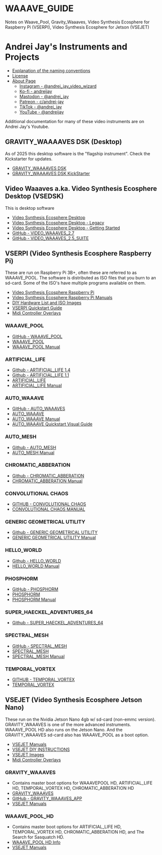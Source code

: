 # WAAAVE_GUIDE
Notes on Waave_Pool, Gravity_Waaaves, Video Synthesis Ecosphere for Raspberry Pi (VSERPI), Video Synthesis Ecosphere for Jetson (VSEJET)

# Andrei Jay's Instruments and Projects
- [Explanation of the naming conventions](https://andreijaycreativecoding.com/video-synthesis-ecosphere-DSKP-legacy)
- [License](https://andreijaycreativecoding.com/open-source)
- [About Page](https://andreijaycreativecoding.com/about-me)
  - [Instagram - @andrei_jay_video_wizard](https://www.instagram.com/andrei_jay_video_wizard/)
  - [Ko-fi - andreijay](https://ko-fi.com/andreijay)
  - [Mastodon - @andrei_jay](https://autonomous.zone/@andrei_jay)
  - [Patreon - c/andrei-jay](https://www.patreon.com/c/andrei-jay)
  - [TikTok - @andrei_jay](https://www.tiktok.com/@andrei_jay)
  - [YouTube - @andreijay](https://www.youtube.com/@andreijay)
 
Additional documentation for many of these video instruments are on Andrei Jay's Youtube.  

## GRAVITY_WAAAAVES DSK (Desktop)
As of 2025 this desktop software is the "flagship instrument". Check the Kickstarter for updates. 
- [GRAVITY_WAAAAVES DSK](https://andreijaycreativecoding.com/GRAVITY_WAAAVES-DSK)
- [GRAVITY_WAAAAVES DSK KickStarter](https://www.kickstarter.com/projects/gravitywaaaves/gravity-waaaves-dsk)

## Video Waaaves a.ka. Video Synthesis Ecosphere Desktop (VSEDSK)
This is desktop software
- [Video Synthesis Ecosphere Desktop](https://andreijaycreativecoding.com/video-synthesis-ecosphere-DSKP)
- [Video Synthesis Ecosphere Desktop - Legacy](https://andreijaycreativecoding.com/video-synthesis-ecosphere-DSKP-legacy)
- [Video Synthesis Ecosphere Desktop - Getting Started](https://andreijaycreativecoding.com/VIDEO-WAAAVES-GETTING-STARTED)
- [GitHub - VIDEO_WAAAVES_2.7](https://github.com/ex-zee-ex/VIDEO_WAAAVES_2.718)
- [GitHub - VIDEO_WAAAVES_2.5_SUITE](https://github.com/ex-zee-ex/VIDEO_WAAAVES_2.5_suite)


## VSERPI (Video Synthesis Ecosphere Raspberry Pi)
These are run on Raspberry Pi 3B+, often these are referred to as WAAAVE_POOL. The software is distributed as ISO files that you burn to an sd-card. Some of the ISO's have multiple programs available on them.
- [Video Synthesis Ecosphere Raspberry Pi](https://andreijaycreativecoding.com/Video-Synthesis-Ecosphere-RPI)
- [Video Synthesis Ecosphere Raspberry Pi Manuals](https://andreijaycreativecoding.com/all-the-manuals)
- [DIY Hardware List and ISO Images](https://andreijaycreativecoding.com/VSERPI-hardware-and-images)
- [VSERPI Quickstart Guide](https://andreijaycreativecoding.com/VSERPI-QUICKSTART-GUIDE)
- [Midi Controller Overlays](https://drive.google.com/drive/folders/1zsbdpabAVxrDLnoeE1vsZXVniZDQgALT)
### WAAAVE_POOL
- [GitHub - WAAAVE_POOL](https://github.com/ex-zee-ex/waaaave_pool)
- [WAAAVE_POOL](https://andreijaycreativecoding.com/WAAAVE_POOL)
- [WAAAVE_POOL Manual](https://andreijaycreativecoding.com/Waaave_Pool-manual)

### ARTIFICIAL_LIFE
- [Github - ARTIFICIAL_LIFE 1.4](https://github.com/ex-zee-ex/artificial_life)
- [Github - ARTIFICIAL_LIFE 1.1](https://github.com/ex-zee-ex/artificial_life_1.1)
- [ARTIFICIAL_LIFE](https://andreijaycreativecoding.com/ARTIFICIAL_LIFE)
- [ARTIFICIAL_LIFE Manual](https://andreijaycreativecoding.com/Artificial-Life-Manual)

### AUTO_WAAAVE
- [GitHub - AUTO_WAAAVES](https://github.com/ex-zee-ex/auto_waaave)
- [AUTO_WAAAVE](https://andreijaycreativecoding.com/AUTO_WAAAVE)
- [AUTO_WAAAVE Manual](https://andreijaycreativecoding.com/AUTO-WAAAVE-MANUAL)
- [AUTO_WAAAVE Quickstart Visual Guide](https://andreijaycreativecoding.com/auto-waaave-quickstart-pics)

### AUTO_MESH
- [Github - AUTO_MESH](https://github.com/ex-zee-ex/auto_mesh)
- [AUTO_MESH Manual](https://andreijaycreativecoding.com/AUTO-MESH-MANUAL)

### CHROMATIC_ABBERATION
- [Github - CHROMATIC_ABBERATION](https://github.com/ex-zee-ex/CHROMATIC_ABERRATION1_the_search_for_sasquatch)
- [CHROMATIC_ABBERATION Manual](https://andreijaycreativecoding.com/CHROMATIC-ABERRATION-MANUAL)

### CONVOLUTIONAL CHAOS
- [GITHUB - CONVOLUTIONAL CHAOS](https://github.com/ex-zee-ex/convolutional_chaos)
- [CONVOLUTIONAL CHAOS MANUAL](https://andreijaycreativecoding.com/CONVOLUTIONAL-CHAOS-MANUAL)

### GENERIC GEOMETRICAL UTILITY
- [Github - GENERIC GEOMETRICAL UTILITY](https://github.com/ex-zee-ex/GENERIC_GEOMETRY_UTILITY)
- [GENERIC GEOMETRICAL UTILITY Manual](https://andreijaycreativecoding.com/GENERIC-GRAPHICS-UTILITY-MANUAL)

### HELLO_WORLD
- [Github - HELLO_WORLD](https://github.com/ex-zee-ex/HELLO_WORD)
- [HELLO_WORLD Manual](https://andreijaycreativecoding.com/HELLO-WORD-MANUAL)

### PHOSPHORM
- [GitHub - PHOSPHORM](https://github.com/ex-zee-ex/phosphorm)
- [PHOSPHORM](https://andreijaycreativecoding.com/PHOSPHORM)
- [PHOSPHORM Manual](https://andreijaycreativecoding.com/Phosphorm-Manual)

### SUPER_HAECKEL_ADVENTURES_64
- [Github - SUPER_HAECKEL_ADVENTURES_64](https://github.com/ex-zee-ex/SUPER_HAECKEL_ADVENTURES_64)

### SPECTRAL_MESH
- [GitHub - SPECTRAL_MESH](https://github.com/ex-zee-ex/spectral_mesh)
- [SPECTRAL_MESH](https://andreijaycreativecoding.com/SPECTRAL_MESH)
- [SPECTRAL_MESH Manual](https://andreijaycreativecoding.com/Spectral-Mesh-Manual)

### TEMPORAL_VORTEX
- [GITHUB - TEMPORAL_VORTEX](https://github.com/ex-zee-ex/temporal_vortex)
- [TEMPORAL_VORTEX](https://andreijaycreativecoding.com/TEMPORAL-VORTEX-manual)


## VSEJET (Video Synthesis Ecosphere Jetson Nano)
These run on the Nvidia Jetson Nano 4gb w/ sd-card (non-emmc version). GRAVITY_WAAAVES is one of the more advanced instruments. WAAAVE_POOL HD also runs on the Jetson Nano. And the GRAVITY_WAAAVES sd-card also has WAAAVE_POOL as a boot option.
- [VSEJET Manuals](https://andreijaycreativecoding.com/VSEJET-Manuals)
- [VSEJET DIY INSTRUCTIONS](https://andreijaycreativecoding.com/VSEJET-DIY-INSTRUCTIONS)
- [VSEJET Images](https://andreijaycreativecoding.com/VSEJET-images)
- [Midi Controller Overlays](https://drive.google.com/drive/folders/1zsbdpabAVxrDLnoeE1vsZXVniZDQgALT)
  
### GRAVITY_WAAAVES
- Contains master boot options for WAAAVEPOOL HD, ARTIFICIAL_LIFE HD, TEMPORAL_VORTEX HD, CHROMATIC_ABBERATION HD 
- [GRAVITY_WAAAVES](https://andreijaycreativecoding.com/GRAVITY_WAAAVES-INFO)
- [GitHub - GRAVITY_WAAAVES_APP](https://github.com/ex-zee-ex/gravity_waaaves_app)
- [VSEJET Manuals](https://andreijaycreativecoding.com/VSEJET-Manuals)

### WAAAVE_POOL_HD
- Contains master boot options for ARTIFICIAL_LIFE HD, TEMPORAL_VORTEX HD, CHROMATIC_ABBERATION HD, and The Search for Sasquatch HD.   
- [WAAAVE_POOL HD Info](https://andreijaycreativecoding.com/WAAAVE_POOL-HD-INFO)
- [VSEJET Manuals](https://andreijaycreativecoding.com/VSEJET-Manuals)
